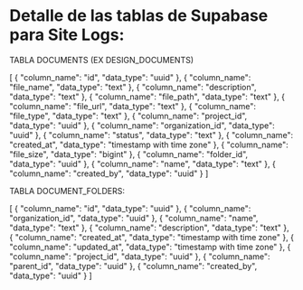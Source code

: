 # Detalle de las tablas de Supabase para Site Logs:

TABLA DOCUMENTS (EX DESIGN_DOCUMENTS)

[
  {
    "column_name": "id",
    "data_type": "uuid"
  },
  {
    "column_name": "file_name",
    "data_type": "text"
  },
  {
    "column_name": "description",
    "data_type": "text"
  },
  {
    "column_name": "file_path",
    "data_type": "text"
  },
  {
    "column_name": "file_url",
    "data_type": "text"
  },
  {
    "column_name": "file_type",
    "data_type": "text"
  },
  {
    "column_name": "project_id",
    "data_type": "uuid"
  },
  {
    "column_name": "organization_id",
    "data_type": "uuid"
  },
  {
    "column_name": "status",
    "data_type": "text"
  },
  {
    "column_name": "created_at",
    "data_type": "timestamp with time zone"
  },
  {
    "column_name": "file_size",
    "data_type": "bigint"
  },
  {
    "column_name": "folder_id",
    "data_type": "uuid"
  },
  {
    "column_name": "name",
    "data_type": "text"
  },
  {
    "column_name": "created_by",
    "data_type": "uuid"
  }
]

TABLA DOCUMENT_FOLDERS:

[
  {
    "column_name": "id",
    "data_type": "uuid"
  },
  {
    "column_name": "organization_id",
    "data_type": "uuid"
  },
  {
    "column_name": "name",
    "data_type": "text"
  },
  {
    "column_name": "description",
    "data_type": "text"
  },
  {
    "column_name": "created_at",
    "data_type": "timestamp with time zone"
  },
  {
    "column_name": "updated_at",
    "data_type": "timestamp with time zone"
  },
  {
    "column_name": "project_id",
    "data_type": "uuid"
  },
  {
    "column_name": "parent_id",
    "data_type": "uuid"
  },
  {
    "column_name": "created_by",
    "data_type": "uuid"
  }
]